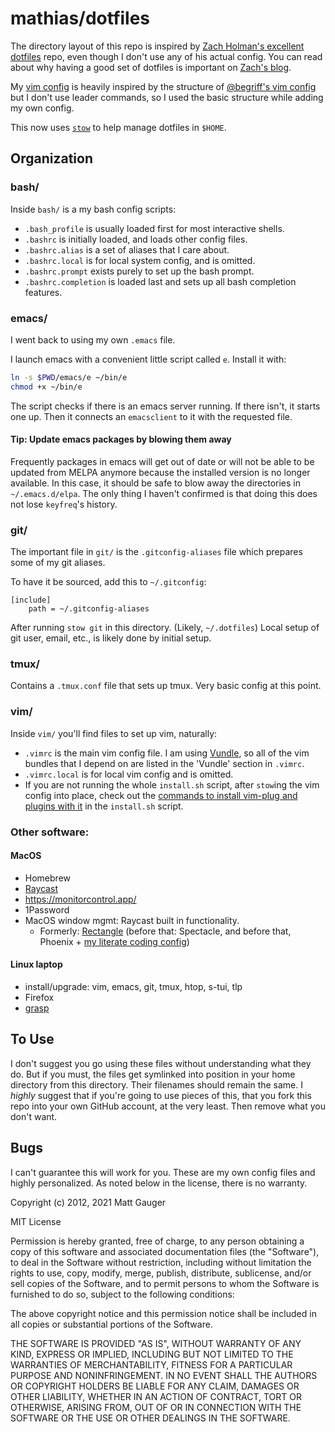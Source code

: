 mathias/dotfiles
================

The directory layout of this repo is inspired by [Zach Holman's excellent dotfiles](https://github.com/holman/dotfiles) repo, even though I don't use any of his actual config. You can read about why having a good set of dotfiles is important on [Zach's blog](http://zachholman.com/2010/08/dotfiles-are-meant-to-be-forked/).

My [vim config](https://github.com/mathias/dotfiles/blob/master/vim/.vimrc) is heavily inspired by the structure of [@begriff's vim config](https://github.com/begriffs/dotfiles/blob/c05413b1976f8aed1051883bb8dfa588cd8e119a/.vimrc) but I don't use leader commands, so I used the basic structure while adding my own config.

This now uses [`stow`](https://www.gnu.org/software/stow/) to help manage dotfiles in `$HOME`.

Organization
------------

### bash/

Inside `bash/` is a my bash config scripts:

* `.bash_profile` is usually loaded first for most interactive shells.
* `.bashrc` is initially loaded, and loads other config files.
* `.bashrc.alias` is a set of aliases that I care about.
* `.bashrc.local` is for local system config, and is omitted.
* `.bashrc.prompt` exists purely to set up the bash prompt.
* `.bashrc.completion` is loaded last and sets up all bash completion features.

### emacs/

I went back to using my own `.emacs` file. 

I launch emacs with a convenient little script called `e`. Install it with:

```bash
ln -s $PWD/emacs/e ~/bin/e
chmod +x ~/bin/e
```

The script checks if there is an emacs server running. If there isn't, it starts one up. Then it connects an `emacsclient` to it with the requested file.

#### Tip: Update emacs packages by blowing them away

Frequently packages in emacs will get out of date or will not be able to be updated from MELPA anymore because the installed version is no longer available. In this case, it should be safe to blow away the directories in `~/.emacs.d/elpa`. The only thing I haven't confirmed is that doing this does not lose `keyfreq`'s history.

### git/

The important file in `git/` is the `.gitconfig-aliases` file which prepares some of my git aliases.

To have it be sourced, add this to `~/.gitconfig`:

```
[include]
	path = ~/.gitconfig-aliases
```

After running `stow git` in this directory. (Likely, `~/.dotfiles`) Local setup of git user, email, etc., is likely done by initial setup.

### tmux/

Contains a `.tmux.conf` file that sets up tmux. Very basic config at this point.

### vim/

Inside `vim/` you'll find files to set up vim, naturally:

* `.vimrc` is the main vim config file. I am using [Vundle](https://github.com/VundleVim/Vundle.vim), so all of the vim bundles that I depend on are listed in the 'Vundle' section in `.vimrc`.
* `.vimrc.local` is for local vim config and is omitted.
* If you are not running the whole `install.sh` script, after `stow`ing the vim config into place, check out the [commands to install vim-plug and plugins with it](https://github.com/mathias/dotfiles/blob/master/install.sh) in the `install.sh` script.

### Other software:

#### MacOS

* Homebrew
* [Raycast](https://www.raycast.com/)
* https://monitorcontrol.app/
* 1Password
* MacOS window mgmt: Raycast built in functionality.
  * Formerly: [Rectangle](https://github.com/rxhanson/Rectangle) (before that: Spectacle, and before that, Phoenix + [my literate coding config](https://github.com/mathias/phoenix-config))

#### Linux laptop

* install/upgrade: vim, emacs, git, tmux, htop, s-tui, tlp
* Firefox
* [grasp](https://github.com/karlicoss/grasp)

To Use
------

I don't suggest you go using these files without understanding what they do. But if you must, the files get symlinked into position in your home directory from this directory. Their filenames should remain the same. I *highly* suggest that if you're going to use pieces of this, that you fork this repo into your own GitHub account, at the very least. Then remove what you don't want.

Bugs
----

I can't guarantee this will work for you. These are my own config files and highly personalized. As noted below in the license, there is no warranty.

Copyright (c) 2012, 2021 Matt Gauger

MIT License

Permission is hereby granted, free of charge, to any person obtaining
a copy of this software and associated documentation files (the
"Software"), to deal in the Software without restriction, including
without limitation the rights to use, copy, modify, merge, publish,
distribute, sublicense, and/or sell copies of the Software, and to
permit persons to whom the Software is furnished to do so, subject to
the following conditions:

The above copyright notice and this permission notice shall be
included in all copies or substantial portions of the Software.

THE SOFTWARE IS PROVIDED "AS IS", WITHOUT WARRANTY OF ANY KIND,
EXPRESS OR IMPLIED, INCLUDING BUT NOT LIMITED TO THE WARRANTIES OF
MERCHANTABILITY, FITNESS FOR A PARTICULAR PURPOSE AND
NONINFRINGEMENT. IN NO EVENT SHALL THE AUTHORS OR COPYRIGHT HOLDERS BE
LIABLE FOR ANY CLAIM, DAMAGES OR OTHER LIABILITY, WHETHER IN AN ACTION
OF CONTRACT, TORT OR OTHERWISE, ARISING FROM, OUT OF OR IN CONNECTION
WITH THE SOFTWARE OR THE USE OR OTHER DEALINGS IN THE SOFTWARE.

